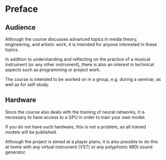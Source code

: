 # Preface

## Audience

Although the course discusses advanced topics in media theory, engineering, and artistic work, it is intended for anyone interested in these topics.

In addition to understanding and reflecting on the practice of a musical instrument (or any other instrument), there is also an interest in technical aspects such as programming or project work.

The course is intended to be worked on in a group, e.g. during a seminar, as well as for self-study.

## Hardware

Since the course also deals with the training of neural networks, it is necessary to have access to a GPU in order to train your own model.

If you do not have such hardware, this is not a problem, as all trained models will be published.

Although the project is aimed at a player piano, it is also possible to do this at home with any virtual instrument (VST) or any polyphonic MIDI sound generator.
